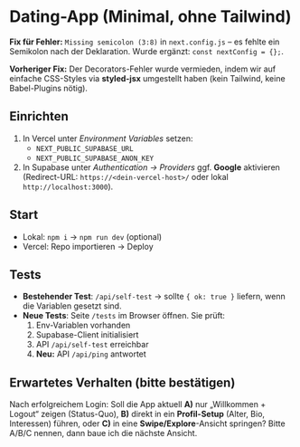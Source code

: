 # Dating-App (Minimal, ohne Tailwind)

**Fix für Fehler:** `Missing semicolon (3:8)` in `next.config.js` – es fehlte ein Semikolon nach der Deklaration. Wurde ergänzt: `const nextConfig = {};`.

**Vorheriger Fix:** Der Decorators-Fehler wurde vermieden, indem wir auf einfache CSS-Styles via **styled-jsx** umgestellt haben (kein Tailwind, keine Babel-Plugins nötig).

## Einrichten
1. In Vercel unter *Environment Variables* setzen:
   - `NEXT_PUBLIC_SUPABASE_URL`
   - `NEXT_PUBLIC_SUPABASE_ANON_KEY`
2. In Supabase unter *Authentication → Providers* ggf. **Google** aktivieren (Redirect-URL: `https://<dein-vercel-host>/` oder lokal `http://localhost:3000`).

## Start
- Lokal: `npm i` → `npm run dev` (optional)
- Vercel: Repo importieren → Deploy

## Tests
- **Bestehender Test**: `/api/self-test` → sollte `{ ok: true }` liefern, wenn die Variablen gesetzt sind.
- **Neue Tests**: Seite `/tests` im Browser öffnen. Sie prüft:
  1) Env-Variablen vorhanden
  2) Supabase-Client initialisiert
  3) API `/api/self-test` erreichbar
  4) **Neu:** API `/api/ping` antwortet

## Erwartetes Verhalten (bitte bestätigen)
Nach erfolgreichem Login: Soll die App aktuell **A)** nur „Willkommen + Logout“ zeigen (Status-Quo), **B)** direkt in ein **Profil-Setup** (Alter, Bio, Interessen) führen, oder **C)** in eine **Swipe/Explore**-Ansicht springen? Bitte A/B/C nennen, dann baue ich die nächste Ansicht.

